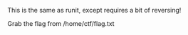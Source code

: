 This is the same as runit, except requires a bit of reversing!

Grab the flag from /home/ctf/flag.txt
